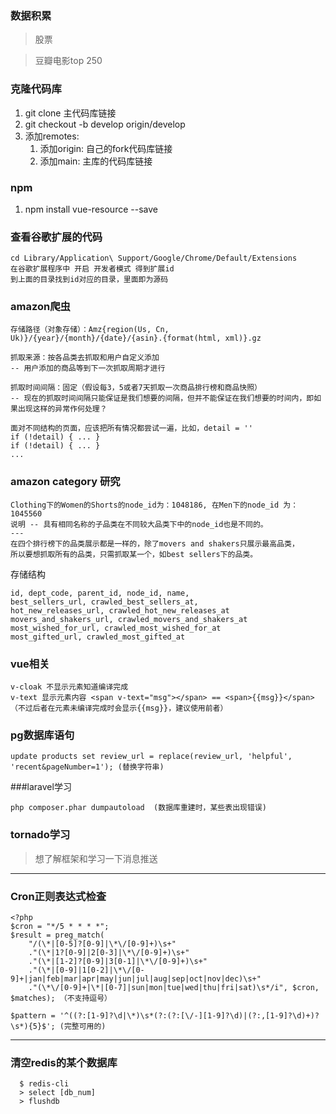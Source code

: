 ### 数据积累
> 股票

> 豆瓣电影top 250

### 克隆代码库
1. git clone 主代码库链接
2. git checkout -b develop origin/develop
3. 添加remotes:
	1. 添加origin: 自己的fork代码库链接
	2. 添加main: 主库的代码库链接

### npm
1. npm install vue-resource --save

### 查看谷歌扩展的代码
```
cd Library/Application\ Support/Google/Chrome/Default/Extensions
在谷歌扩展程序中 开启 开发者模式 得到扩展id
到上面的目录找到id对应的目录，里面即为源码
```
### amazon爬虫
```
存储路径（对象存储）：Amz{region(Us, Cn, Uk)}/{year}/{month}/{date}/{asin}.{format(html, xml)}.gz

抓取来源：按各品类去抓取和用户自定义添加
-- 用户添加的商品等到下一次抓取周期才进行

抓取时间间隔：固定（假设每3，5或者7天抓取一次商品排行榜和商品快照）
-- 现在的抓取时间间隔只能保证是我们想要的间隔，但并不能保证在我们想要的时间内，即如果出现这样的异常作何处理？

面对不同结构的页面，应该把所有情况都尝试一遍，比如，detail = ''
if (!detail) { ... }
if (!detail) { ... }
...

```

### amazon category 研究
```
Clothing下的Women的Shorts的node_id为：1048186, 在Men下的node_id 为：1045560
说明 -- 具有相同名称的子品类在不同较大品类下中的node_id也是不同的。
---
在四个排行榜下的品类展示都是一样的，除了movers and shakers只展示最高品类，
所以要想抓取所有的品类，只需抓取某一个，如best sellers下的品类。
```
存储结构
```
id, dept_code, parent_id, node_id, name,
best_sellers_url, crawled_best_sellers_at,
hot_new_releases_url, crawled_hot_new_releases_at
movers_and_shakers_url, crawled_movers_and_shakers_at
most_wished_for_url, crawled_most_wished_for_at
most_gifted_url, crawled_most_gifted_at
```

### vue相关
```
v-cloak 不显示元素知道编译完成
v-text 显示元素内容 <span v-text="msg"></span> == <span>{{msg}}</span> （不过后者在元素未编译完成时会显示{{msg}}，建议使用前者）

```
### pg数据库语句
```
update products set review_url = replace(review_url, 'helpful', 'recent&pageNumber=1'); (替换字符串)
```

###laravel学习
```
php composer.phar dumpautoload  (数据库重建时，某些表出现错误)
```

### tornado学习
> 想了解框架和学习一下消息推送

***

### Cron正则表达式检查
```
<?php
$cron = "*/5 * * * *";
$result = preg_match(
	"/(\*|[0-5]?[0-9]|\*\/[0-9]+)\s+"
	."(\*|1?[0-9]|2[0-3]|\*\/[0-9]+)\s+"
	."(\*|[1-2]?[0-9]|3[0-1]|\*\/[0-9]+)\s+"
	."(\*|[0-9]|1[0-2]|\*\/[0-9]+|jan|feb|mar|apr|may|jun|jul|aug|sep|oct|nov|dec)\s+"
	."(\*\/[0-9]+|\*|[0-7]|sun|mon|tue|wed|thu|fri|sat)\s*/i", $cron, $matches); （不支持逗号）
	
$pattern = '^((?:[1-9]?\d|\*)\s*(?:(?:[\/-][1-9]?\d)|(?:,[1-9]?\d)+)?\s*){5}$'; (完整可用的)
```
***

### 清空redis的某个数据库
```
  $ redis-cli 
  > select [db_num]
  > flushdb
```
